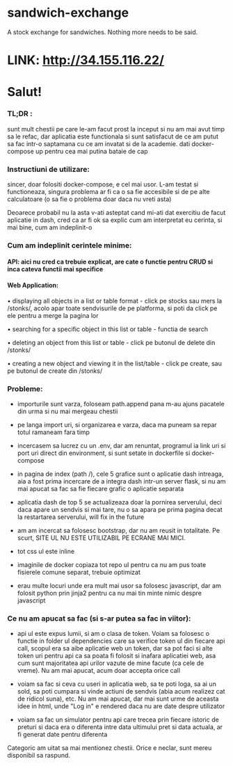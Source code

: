 # sandwich-exchange
A stock exchange for sandwiches. Nothing more needs to be said.

# LINK: http://34.155.116.22/

# Salut!

### TL;DR :
sunt mult chestii pe care le-am facut prost la inceput si nu am mai avut timp sa le refac, dar aplicatia este functionala si sunt satisfacut de ce am putut sa fac intr-o saptamana cu ce am invatat si de la academie. dati docker-compose up pentru cea mai putina bataie de cap

### Instructiuni de utilizare:
sincer, doar folositi docker-compose, e cel mai usor. L-am testat si functioneaza, singura problema ar fi ca o sa fie accesibile si de pe alte calculatoare (o sa fie o problema doar daca nu vreti asta)

Deoarece probabil nu la asta v-ati asteptat cand mi-ati dat exercitiu de facut aplicatie in dash, cred ca ar fi ok sa explic
cum am interpretat eu cerinta, si mai bine, cum am indeplinit-o

### Cum am indeplinit cerintele minime:

#### API: aici nu cred ca trebuie explicat, are cate o functie pentru CRUD si inca cateva functii mai specifice

#### Web Application:
• displaying all objects in a list or table format - click pe stocks sau mers la /stonks/, acolo apar toate sendvisurile de pe platforma, si poti da click pe ele
pentru a merge la pagina lor

• searching for a specific object in this list or table - functia de search

• deleting an object from this list or table - click pe butonul de delete din /stonks/

• creating a new object and viewing it in the list/table - click pe create, sau pe butonul de create din /stonks/


### Probleme:

- importurile sunt varza, foloseam path.append pana m-au ajuns pacatele din urma si nu mai mergeau chestii

- pe langa import uri, si organizarea e varza, daca ma puneam sa repar totul ramaneam fara timp

- incercasem sa lucrez cu un .env, dar am renuntat, programul ia link uri si port uri direct din environment, si sunt setate in dockerfile si docker-compose

- in pagina de index (path /), cele 5 grafice sunt o aplicatie dash intreaga, aia a fost prima incercare de a integra dash intr-un server flask, si nu am mai apucat
sa fac sa fie fiecare grafic o aplicatie separata

- aplicatia dash de top 5 se actualizeaza doar la pornirea serverului, deci daca apare un sendvis si mai tare, nu o sa apara pe prima pagina decat la restartarea serverului,
will fix in the future

- am am incercat sa folosesc bootstrap, dar nu am reusit in totalitate. Pe scurt, SITE UL NU ESTE UTILIZABIL PE ECRANE MAI MICI. 

- tot css ul este inline

- imaginile de docker copiaza tot repo ul pentru ca nu am pus toate fisierele comune separat, trebuie optimizat

- erau multe locuri unde era mult mai usor sa folosesc javascript, dar am folosit python prin jinja2 pentru ca nu mai tin minte nimic despre javascript



### Ce nu am apucat sa fac (si s-ar putea sa fac in viitor):

- api ul este expus lumii, si am o clasa de token. Voiam sa folosesc o functie in folder ul dependencies care sa verifice token ul din fiecare api call,
scopul era sa aibe aplicatie web un token, dar sa pot faci si alte token uri pentru api ca sa poata fi folosit si inafara aplicatiei web, asa cum sunt
majoritatea api urilor vazute de mine facute (ca cele de vreme). Nu am mai apucat, acum doar accepta orice call

- voiam sa fac si ceva cu useri in aplicatia web, sa te poti loga, sa ai un sold, sa poti cumpara si vinde actiuni de sendvis (abia acum realizez cat de ridicol suna), etc.
Nu am mai apucat, dar mai sunt urme de aceasta idee in html, unde "Log in" e rendered daca nu are date despre utilizator

- voiam sa fac un simulator pentru api care trecea prin fiecare istoric de preturi si daca era o diferenta intre data ultimului pret si data actuala, ar fi generat date pentru diferenta


Categoric am uitat sa mai mentionez chestii. Orice e neclar, sunt mereu disponibil sa raspund.
